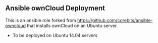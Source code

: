 ## Ansible ownCloud Deployment

This is an ansible role forked from https://github.com/corebits/ansible-owncloud that installs ownCloud on an Ubuntu server.

- To be deployed on Ubuntu 14.04 servers

